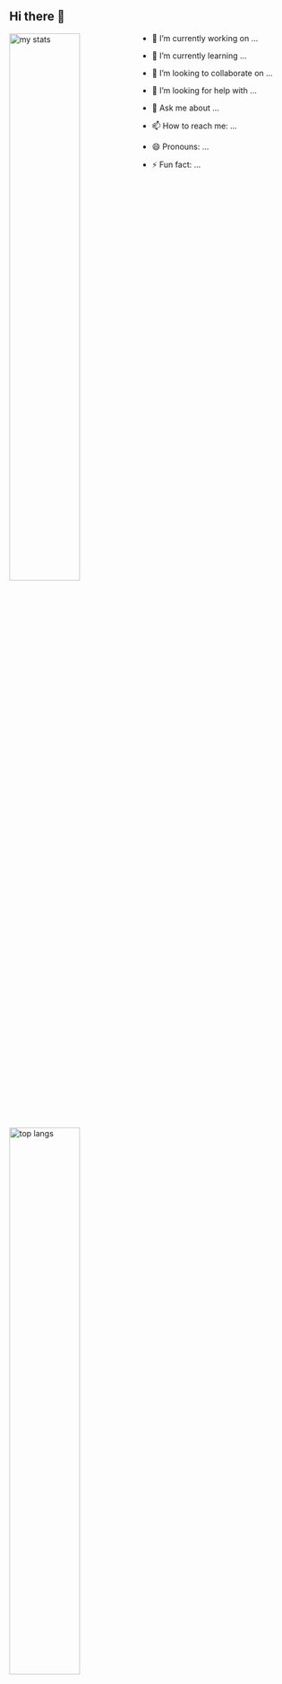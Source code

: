 ## Hi there 👋


<img alt="my stats" align="left" width="50%" src="https://github-readme-stats.vercel.app/api?username=Johnoduo/&show"/>
<img alt="top langs" align="left" width="50%" src="https://github-readme-stats.vercel.app/api/top-langs/?username=Johnoduo/&layout=compact"/>

- 🔭 I’m currently working on ...

- 🌱 I’m currently learning ...

- 👯 I’m looking to collaborate on ...

- 🤔 I’m looking for help with ...

- 💬 Ask me about ...

- 📫 How to reach me: ...

- 😄 Pronouns: ...

- ⚡ Fun fact: ...

